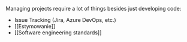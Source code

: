Managing projects require a lot of things besides just developing code:

- Issue Tracking (Jira, Azure DevOps, etc.)
- [[Estymowanie]]
- [[Software engineering standards]]